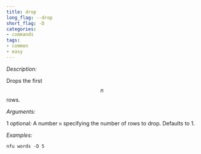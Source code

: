 ```yaml
---
title: drop
long_flag: --drop
short_flag: -D
categories:
- commands
tags:
- common
- easy
---
```


*Description:*

Drops the first $$n$$ rows.

*Arguments:*

1 optional: A number `n` specifying the number of rows to drop. Defaults to 1.

*Examples:*

```
nfu words -D 5
```
